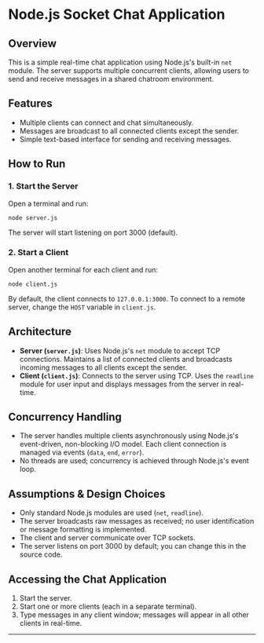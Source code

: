 # Node.js Socket Chat Application

## Overview

This is a simple real-time chat application using Node.js's built-in `net` module. The server supports multiple concurrent clients, allowing users to send and receive messages in a shared chatroom environment.

## Features

- Multiple clients can connect and chat simultaneously.
- Messages are broadcast to all connected clients except the sender.
- Simple text-based interface for sending and receiving messages.

## How to Run

### 1. Start the Server

Open a terminal and run:

```
node server.js
```

The server will start listening on port 3000 (default).

### 2. Start a Client

Open another terminal for each client and run:

```
node client.js
```

By default, the client connects to `127.0.0.1:3000`. To connect to a remote server, change the `HOST` variable in `client.js`.

## Architecture

- **Server (`server.js`)**: Uses Node.js's `net` module to accept TCP connections. Maintains a list of connected clients and broadcasts incoming messages to all clients except the sender.
- **Client (`client.js`)**: Connects to the server using TCP. Uses the `readline` module for user input and displays messages from the server in real-time.

## Concurrency Handling

- The server handles multiple clients asynchronously using Node.js's event-driven, non-blocking I/O model. Each client connection is managed via events (`data`, `end`, `error`).
- No threads are used; concurrency is achieved through Node.js's event loop.

## Assumptions & Design Choices

- Only standard Node.js modules are used (`net`, `readline`).
- The server broadcasts raw messages as received; no user identification or message formatting is implemented.
- The client and server communicate over TCP sockets.
- The server listens on port 3000 by default; you can change this in the source code.

## Accessing the Chat Application

1. Start the server.
2. Start one or more clients (each in a separate terminal).
3. Type messages in any client window; messages will appear in all other clients in real-time.

---
